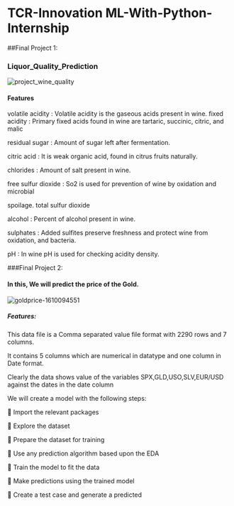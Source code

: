 # TCR-Innovation ML-With-Python-Internship

##Final Project 1:

### Liquor_Quality_Prediction

![project_wine_quality](https://user-images.githubusercontent.com/86619476/139291740-3ee295f7-219d-4c45-8802-f5d25560b103.jpg)

#### Features

volatile acidity : Volatile acidity is the gaseous acids present in wine. fixed acidity : Primary fixed acids found in wine are tartaric, succinic, citric, and malic

residual sugar : Amount of sugar left after fermentation.

citric acid : It is weak organic acid, found in citrus fruits naturally.

chlorides : Amount of salt present in wine.

free sulfur dioxide : So2 is used for prevention of wine by oxidation and microbial

spoilage. total sulfur dioxide

alcohol : Percent of alcohol present in wine. 

sulphates : Added sulfites preserve freshness and protect wine from oxidation, and
bacteria.

pH : In wine pH is used for checking acidity
density.

###Final Project 2: 
#### In this, We will predict the price of the Gold.
![goldprice-1610094551](https://user-images.githubusercontent.com/86619476/139431892-6240297f-c9bb-477d-9640-07130f5b8237.jpg)

##### Features:

This data file is a Comma separated value file format with 2290 rows and 7 columns.

It contains 5 columns which are numerical in datatype and one column in Date format.

Clearly the data shows value of the variables SPX,GLD,USO,SLV,EUR/USD
against the dates in the date column

We will create a model with the following steps:

 Import the relevant packages

 Explore the dataset

 Prepare the dataset for training

 Use any prediction algorithm based upon the EDA

 Train the model to fit the data

 Make predictions using the trained model

 Create a test case and generate a predicted 




